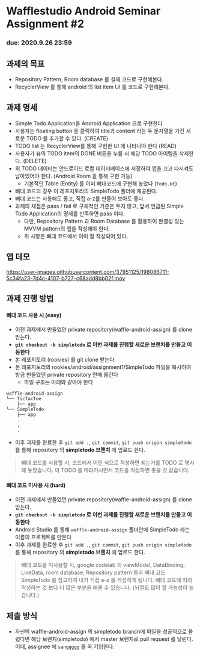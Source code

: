 # Wafflestudio Android Seminar Assignment #2
### due: 2020.9.26 23:59

## 과제의 목표
- Repository Pattern, Room database 를 실제 코드로 구현해본다.
- RecyclerView 를 통해 android 의 list item UI 를 코드로 구현해본다.

## 과제 명세
- Simple Todo Application을 Android Application 으로 구현한다
- 사용자는 floating button 을 클릭하여 title과 content 라는 두 문자열을 가진 새로운 TODO 를 추가할 수 있다. (CREATE)
- TODO list 는 RecyclerView를 통해 구현한 UI 에 나타나야 한다 (READ)
- 사용자가 뷰의 TODO item의 DONE 버튼을 누를 시 해당 TODO 아이템을 삭제한다. (DELETE)
- 위 TODO 데이터는 안드로이드 로컬 데이터베이스에 저장하여 앱을 끄고 다시켜도 남아있어야 한다. (Android Room 을 통해 구현 가능)
  - 기본적인 Table (Entity) 를 이미 뼈대코드에 구현해 놓았다 (`Todo.kt`)
- 뼈대 코드의 경우 이 레포지토리의 SimpleTodo 폴더에 제공된다.
- 뼈대 코드는 사용해도 좋고, 직접 a-z를 만들어 보아도 좋다.
- 과제의 채점은 pass / fail 로 구체적인 기준은 두지 않고, 앞서 언급된 Simple Todo Application의 명세를 만족하면 pass 이다.
  - 다만, Repository Pattern 과 Room Database 를 활용하여 완결성 있는 MVVM pattern의 앱을 작성해야 한다.
  - 위 사항은 뼈대 코드에서 이미 잘 작성되어 있다.

## 앱 데모

https://user-images.githubusercontent.com/37951125/198086711-5c34fa23-7d4c-4107-b727-c68add8bb02f.mov
  
## 과제 진행 방법
#### 뼈대 코드 사용 시 (easy)
- 이전 과제에서 만들었던 private repository(waffle-android-assign) 를 clone 받는다.
- **`git checkout -b simpletodo` 로 이번 과제를 진행할 새로운 브랜치를 만들고 이동한다**
- 본 레포지토리 (rookies) 를 git clone 받는다.
- 본 레포지토리의 rookies/android/assignment1/SimpleTodo 파일을 복사하여 방금 만들었던 private repository 안에 옮긴다
  - 파일 구조는 아래와 같아야 한다
```
waffle-android-assign
└── TicTacToe
    ├── app
└── SimpleTodo
    ├── app
    .
    .
    .
```
- 이후 과제를 완료한 후 `git add .`, `git commit`, `git push origin simpletodo` 를 통해 repository 의 **simpletodo 브랜치** 에 업로드 한다.

> 뼈대 코드를 사용할 시, 코드에서 어떤 식으로 작성하면 되는가를 TODO 로 명시해 놓았습니다.
> 이 TODO 를 따라가시면서 코드를 작성하면 좋을 것 같습니다.

#### 뼈대 코드 미사용 시 (hard)
- 이전 과제에서 만들었던 private repository(waffle-android-assign) 를 clone 받는다.
- **`git checkout -b simpletodo` 로 이번 과제를 진행할 새로운 브랜치를 만들고 이동한다**
- Android Studio 를 통해 `waffle-android-assign` 폴더안에 SimpleTodo 라는 이름의 프로젝트를 만든다
- 이후 과제를 완료한 후 `git add .`, `git commit`, `git push origin simpletodo` 를 통해 repository 의 **simpletodo 브랜치** 에 업로드 한다.

> 뼈대 코드를 미사용할 시, google codelab 의 viewModel, DataBinding, LiveData, room database, Repository pattern 등과 뼈대 코드 SimpleTodo 를 참고하여 내가 직접 a-z 를 작성하게 됩니다.
> 뼈대 코드에 따라 작성하는 것 보다 더 많은 부분을 배울 수 있습니다. (뇌절도 많이 할 가능성이 높습니다.)
  
## 제출 방식
- 자신의 waffle-android-assign 의 simpletodo branch에 파일을 성공적으로 올렸다면 해당 브랜치(simpletodo) 에서 master 브랜치로 pull request 를 날린다. 이때, assignee 에 `sanggggg` 를 꼭 기입한다.
